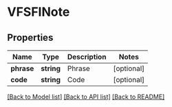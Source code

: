 # VFSFINote

## Properties
Name | Type | Description | Notes
------------ | ------------- | ------------- | -------------
**phrase** | **string** | Phrase | [optional] 
**code** | **string** | Code | [optional] 

[[Back to Model list]](../README.md#documentation-for-models) [[Back to API list]](../README.md#documentation-for-api-endpoints) [[Back to README]](../README.md)


